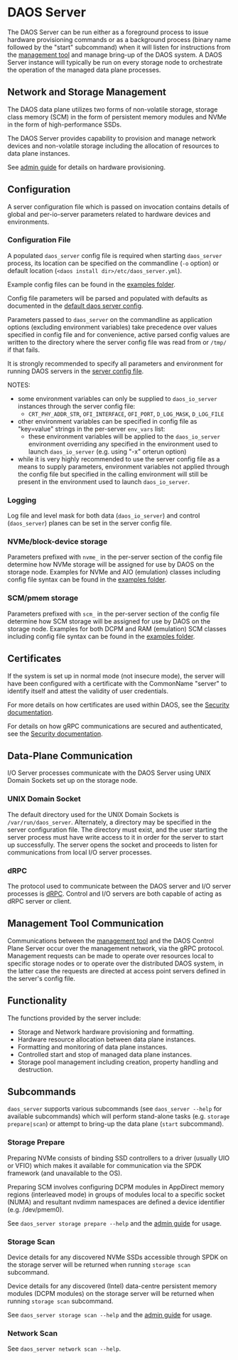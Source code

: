 # DAOS Server

The DAOS Server can be run either as a foreground process to issue hardware
provisioning commands or as a background process (binary name followed by the
"start" subcommand) when it will listen for instructions from the [management
tool](/src/control/cmd/dmg/README.md) and manage bring-up of the DAOS system.
A DAOS Server instance will typically be run on every storage node to
orchestrate the operation of the managed data plane processes.

## Network and Storage Management

The DAOS data plane utilizes two forms of non-volatile storage,
storage class memory (SCM) in the form of persistent memory modules
and NVMe in the form of high-performance SSDs.

The DAOS Server provides capability to provision and manage network
devices and non-volatile storage including the allocation of
resources to data plane instances.

See
[admin guide](https://daos-stack.github.io/admin/deployment/#hardware-provisioning)
for details on hardware provisioning.

## Configuration

A server configuration file which is passed on invocation contains details of
global and per-io-server parameters related to hardware devices and
environments.

### Configuration File

A populated `daos_server` config file is required when starting
`daos_server` process, its location can be specified on the
commandline (`-o` option) or default location
(`<daos install dir>/etc/daos_server.yml`).

Example config files can be found in the
[examples folder](/utils/config/examples).

Config file parameters will be parsed and populated with defaults as
documented in the
[default daos server config](/utils/config/daos_server.yml).

Parameters passed to `daos_server` on the commandline as application
options (excluding environment variables) take precedence over values
specified in config file and for convenience, active parsed config
values are written to the directory where the server config file was
read from or `/tmp/` if that fails.

It is strongly recommended to specify all parameters and environment
for running DAOS servers in the
[server config file](/utils/config/daos_server.yml).

NOTES:
* some environment variables can only be supplied to `daos_io_server`
instances through the server config file:
	* `CRT_PHY_ADDR_STR`, `OFI_INTERFACE`, `OFI_PORT`, `D_LOG_MASK`,
`D_LOG_FILE`
* other environment variables can be specified in config file as
"key=value" strings in the per-server `env_vars` list:
	* these environment variables will be applied to the `daos_io_server`
environment overriding any specified in the environment
used to launch  `daos_io_server` (e.g. using "-x" orterun option)
* while it is very highly recommended to use the server config file
as a means to supply parameters, environment variables not applied
through the config file but specified in the calling environment will
still be present in the environment used to launch `daos_io_server`.

### Logging

Log file and level mask for both data (`daos_io_server`) and control
(`daos_server`) planes can be set in the server config file.

### NVMe/block-device storage

Parameters prefixed with `nvme_` in the per-server section of the
config file determine how NVMe storage will be assigned for use by
DAOS on the storage node.
Examples for NVMe and AIO (emulation) classes including config file
syntax can be found in the
[examples folder](/utils/config/examples).

### SCM/pmem storage

Parameters prefixed with `scm_` in the per-server section of the
config file determine how SCM storage will be assigned for use by
DAOS on the storage node.
Examples for both DCPM and RAM (emulation) SCM classes including
config file syntax can be found in the
[examples folder](/utils/config/examples).

## Certificates

If the system is set up in normal mode (not insecure mode), the server will have
been configured with a certificate with the CommonName "server" to identify
itself and attest the validity of user credentials.

For more details on how certificates are used within DAOS, see the
[Security documentation](/src/control/security/README.md#certificate-usage-in-daos).

For details on how gRPC communications are secured and authenticated, see the
[Security documentation](/src/control/security/README.md#host-authentication-with-certificates).

## Data-Plane Communication

I/O Server processes communicate with the DAOS Server using UNIX Domain Sockets
set up on the storage node.

### UNIX Domain Socket

The default directory used for the UNIX Domain Sockets is
`/var/run/daos_server`. Alternately, a directory may be specified in the server
configuration file. The directory must exist, and the user starting the server
process must have write access to it in order for the server to start up
successfully. The server opens the socket and proceeds to listen for
communications from local I/O server processes.

### dRPC

The protocol used to communicate between the DAOS server and I/O server processes
is [dRPC](/src/control/drpc/README.md). Control and I/O servers are both capable
of acting as dRPC server or client.

## Management Tool Communication

Communications between the [management tool](/src/control/cmd/dmg/README.md)
and the DAOS Control Plane Server occur over the management network, via the
gRPC protocol.
Management requests can be made to operate over resources local to specific
storage nodes or to operate over the distributed DAOS system, in the latter case
the requests are directed at access point servers defined in the server's config
file.

## Functionality

The functions provided by the server include:

- Storage and Network hardware provisioning and formatting.
- Hardware resource allocation between data plane instances.
- Formatting and monitoring of data plane instances.
- Controlled start and stop of managed data plane instances.
- Storage pool management including creation, property handling and destruction.

## Subcommands

`daos_server` supports various subcommands (see `daos_server --help`
for available subcommands) which will perform stand-alone tasks (e.g.
`storage prepare|scan`) or attempt to bring-up the data plane
(`start` subcommand).

### Storage Prepare

Preparing NVMe consists of binding SSD controllers to a driver
(usually UIO or VFIO) which makes it available for communication
via the SPDK framework (and unavailable to the OS).

Preparing SCM involves configuring DCPM modules in AppDirect
memory regions (interleaved mode) in groups of modules local to a
specific socket (NUMA) and resultant nvdimm namespaces are defined a
device identifier (e.g. /dev/pmem0).

See `daos_server storage prepare --help` and the
[admin guide](https://daos-stack.github.io/admin/deployment/#hardware-provisioning) for usage.

### Storage Scan

Device details for any discovered NVMe SSDs accessible through SPDK
on the storage server will be returned when running `storage scan`
subcommand.

Device details for any discovered (Intel) data-centre persistent
memory modules (DCPM modules) on the storage server will be returned
when running `storage scan` subcommand.

See `daos_server storage scan --help` and the
[admin guide](https://daos-stack.github.io/admin/deployment/#storage-selection)
for usage.

### Network Scan

See `daos_server network scan --help`.
